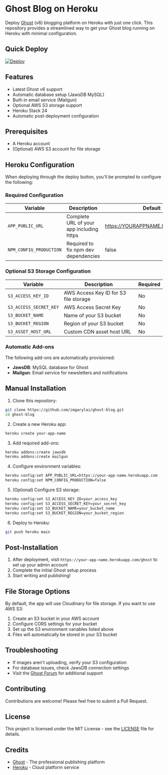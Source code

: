 # Ghost Blog on Heroku

Deploy [Ghost](https://ghost.org/) (v6) blogging platform on Heroku with just one click. This repository provides a streamlined way to get your Ghost blog running on Heroku with minimal configuration.

## Quick Deploy

[![Deploy](https://www.herokucdn.com/deploy/button.svg)](https://heroku.com/deploy)

## Features

- Latest Ghost v6 support
- Automatic database setup (JawsDB MySQL)
- Built-in email service (Mailgun)
- Optional AWS S3 storage support
- Heroku Stack 24
- Automatic post-deployment configuration

## Prerequisites

- A Heroku account
- (Optional) AWS S3 account for file storage

## Heroku Configuration

When deploying through the deploy button, you'll be prompted to configure the following:

### Required Configuration

| Variable                | Description                              | Default                           |
| ----------------------- | ---------------------------------------- | --------------------------------- |
| `APP_PUBLIC_URL`        | Complete URL of your app including https | https://YOURAPPNAME.herokuapp.com |
| `NPM_CONFIG_PRODUCTION` | Required to fix npm dev dependencies     | false                             |

### Optional S3 Storage Configuration

| Variable               | Description                           | Required |
| ---------------------- | ------------------------------------- | -------- |
| `S3_ACCESS_KEY_ID`     | AWS Access Key ID for S3 file storage | No       |
| `S3_ACCESS_SECRET_KEY` | AWS Access Secret Key                 | No       |
| `S3_BUCKET_NAME`       | Name of your S3 bucket                | No       |
| `S3_BUCKET_REGION`     | Region of your S3 bucket              | No       |
| `S3_ASSET_HOST_URL`    | Custom CDN asset host URL             | No       |

### Automatic Add-ons

The following add-ons are automatically provisioned:

- **JawsDB**: MySQL database for Ghost
- **Mailgun**: Email service for newsletters and notifications

## Manual Installation

1. Clone this repository:

```bash
git clone https://github.com/imgarylai/ghost-blog.git
cd ghost-blog
```

2. Create a new Heroku app:

```bash
heroku create your-app-name
```

3. Add required add-ons:

```bash
heroku addons:create jawsdb
heroku addons:create mailgun
```

4. Configure environment variables:

```bash
heroku config:set APP_PUBLIC_URL=https://your-app-name.herokuapp.com
heroku config:set NPM_CONFIG_PRODUCTION=false
```

5. (Optional) Configure S3 storage:

```bash
heroku config:set S3_ACCESS_KEY_ID=your_access_key
heroku config:set S3_ACCESS_SECRET_KEY=your_secret_key
heroku config:set S3_BUCKET_NAME=your_bucket_name
heroku config:set S3_BUCKET_REGION=your_bucket_region
```

6. Deploy to Heroku:

```bash
git push heroku main
```

## Post-Installation

1. After deployment, visit `https://your-app-name.herokuapp.com/ghost` to set up your admin account
2. Complete the initial Ghost setup process
3. Start writing and publishing!

## File Storage Options

By default, the app will use Cloudinary for file storage. If you want to use AWS S3:

1. Create an S3 bucket in your AWS account
2. Configure CORS settings for your bucket
3. Set up the S3 environment variables listed above
4. Files will automatically be stored in your S3 bucket

## Troubleshooting

- If images aren't uploading, verify your S3 configuration
- For database issues, check JawsDB connection settings
- Visit the [Ghost Forum](https://forum.ghost.org/) for additional support

## Contributing

Contributions are welcome! Please feel free to submit a Pull Request.

## License

This project is licensed under the MIT License - see the [LICENSE](LICENSE) file for details.

## Credits

- [Ghost](https://ghost.org/) - The professional publishing platform
- [Heroku](https://heroku.com/) - Cloud platform service
